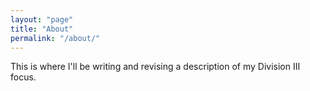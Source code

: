 ```yaml
---
layout: "page"
title: "About"
permalink: "/about/"
---
```


This is where I'll be writing and revising a description of my Division III focus.
